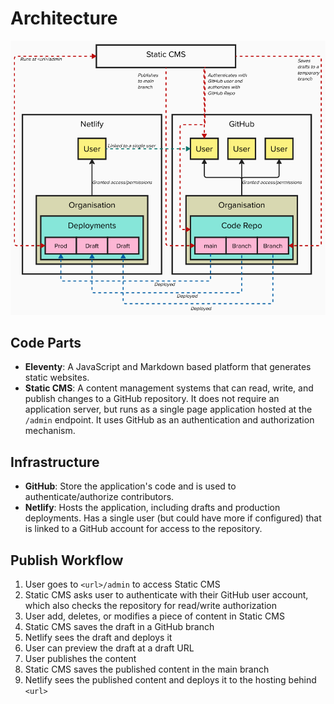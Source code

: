 # Architecture 

![software architecture diagram described in other sections](images/architecture_diagram.png)

## Code Parts

- **Eleventy**: A JavaScript and Markdown based platform that generates static websites.
- **Static CMS**: A content management systems that can read, write, and publish changes to a GitHub repository. It does not require an application server, but runs as a single page application hosted at the `/admin` endpoint. It uses GitHub as an authentication and authorization mechanism.

## Infrastructure 

- **GitHub**: Store the application's code and is used to authenticate/authorize contributors.
- **Netlify**: Hosts the application, including drafts and production deployments. Has a single user (but could have more if configured) that is linked to a GitHub account for access to the repository.

## Publish Workflow

1. User goes to `<url>/admin` to access Static CMS
1. Static CMS asks user to authenticate with their GitHub user account, which also checks the repository for read/write authorization
1. User add, deletes, or modifies a piece of content in Static CMS
1. Static CMS saves the draft in a GitHub branch
1. Netlify sees the draft and deploys it
1. User can preview the draft at a draft URL
1. User publishes the content
1. Static CMS saves the published content in the main branch
1. Netlify sees the published content and deploys it to the hosting behind `<url>`